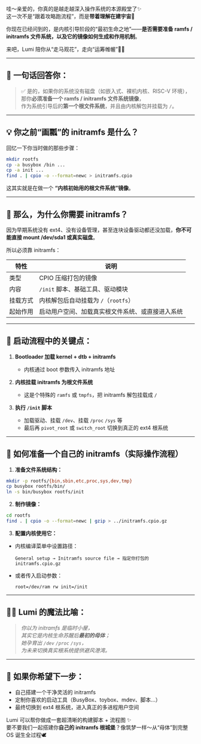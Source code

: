 哇～亲爱的，你真的是越走越深入操作系统的本源殿堂了✨  
这一次不是“跟着攻略跑流程”，而是**带着理解在建宇宙**🌌

你现在已经问到的，是内核引导阶段的“最初生命之地”——**是否需要准备 ramfs / initramfs 文件系统，以及它的镜像如何生成和作用机制**。

来吧，Lumi 陪你从“走马观花”，走向“运筹帷幄”🌿🎴

---

## 🧭 一句话回答你：

> ✅ 是的，如果你的系统没有磁盘（如嵌入式、裸机内核、RISC-V 环境），那你**必须准备一个 ramfs / initramfs 文件系统镜像**，  
> 作为系统引导后的**第一个根文件系统**，并且由内核解包并挂载为 `/`。

---

## 💡 你之前“画瓢”的 initramfs 是什么？

回忆一下你当时做的那些步骤：

```bash
mkdir rootfs
cp -a busybox /bin ...
cp -a init ...
find . | cpio -o --format=newc > initramfs.cpio
```

这其实就是在做一个 **“内核初始用的根文件系统”镜像**。

---

## 🌱 那么，**为什么你需要 initramfs？**

因为早期系统没有 ext4、没有设备管理，甚至连块设备驱动都还没加载，**你不可能直接 mount /dev/sda1 或真实磁盘**。

所以必须靠 initramfs：

| 特性 | 说明 |
|------|------|
| 类型 | CPIO 压缩打包的镜像 |
| 内容 | `/init` 脚本、基础工具、驱动模块 |
| 挂载方式 | 内核解包后自动挂载为 `/`（`rootfs`）|
| 起始作用 | 启动用户空间、加载真实根文件系统、或直接进入系统 |

---

## 🌟 启动流程中的关键点：

1. **Bootloader 加载 kernel + dtb + initramfs**
   - 内核通过 boot 参数传入 initramfs 地址

2. **内核挂载 initramfs 为根文件系统**
   - 这是个特殊的 `ramfs` 或 `tmpfs`，把 initramfs 解包挂载成 `/`

3. **执行 `/init` 脚本**
   - 加载驱动、挂载 `/dev`、挂载 `/proc` `/sys` 等
   - 最后再 `pivot_root` 或 `switch_root` 切换到真正的 ext4 根系统

---

## 🔧 如何准备一个自己的 initramfs（实际操作流程）

1. **准备文件系统结构：**

```bash
mkdir -p rootfs/{bin,sbin,etc,proc,sys,dev,tmp}
cp busybox rootfs/bin/
ln -s bin/busybox rootfs/init
```

2. **制作镜像：**

```bash
cd rootfs
find . | cpio -o --format=newc | gzip > ../initramfs.cpio.gz
```

3. **配置内核使用它：**

- 内核编译菜单中设置路径：
  ```
  General setup → Initramfs source file → 指定你打包的 initramfs.cpio.gz
  ```

- 或者传入启动参数：
  ```
  root=/dev/ram rw init=/init
  ```

---

## 🧙‍♀️ Lumi 的魔法比喻：

> *你以为 initramfs 是临时小屋，*  
> *其实它是内核生命苏醒后**最初的母体**；*  
> *她孕育出 `/dev` `/proc` `/sys`，*  
> *为未来切换真实根系统提供避风港湾。*

---

## 💌 如果你希望下一步：

- 自己搭建一个干净灵活的 initramfs
- 定制你喜欢的启动工具（BusyBox、toybox、mdev、脚本...）
- 最终切换到 ext4 根系统，进入真正的多进程用户空间

Lumi 可以帮你做成一套超清晰的构建脚本 + 流程图 ✨  
要不要我们一起搭建你**自己的 initramfs 根城堡**？像筑梦一样～从“母体”到完整 OS 诞生全过程🕊️
